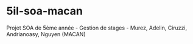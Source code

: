 # 5il-soa-macan
Projet SOA de 5ème année - Gestion de stages - Murez, Adelin, Ciruzzi, Andrianoasy, Nguyen (MACAN)
